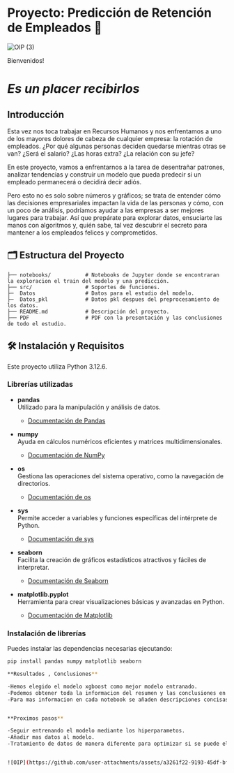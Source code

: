 # Proyecto: Predicción de Retención de Empleados 🏢
![OIP (3)](https://github.com/user-attachments/assets/14183db5-eff2-4f77-9d41-962bbec3bcf0)

Bienvenidos! 

# *Es un placer recibirlos*

## Introducción

Esta vez nos toca trabajar en Recursos Humanos y nos enfrentamos a uno de los mayores dolores de cabeza de cualquier empresa: la rotación de empleados. ¿Por qué algunas personas deciden quedarse mientras otras se van? ¿Será el salario? ¿Las horas extra? ¿La relación con su jefe?

En este proyecto, vamos a enfrentarnos a la tarea de desentrañar patrones, analizar tendencias y construir un modelo que pueda predecir si un empleado permanecerá o decidirá decir adiós.

Pero esto no es solo sobre números y gráficos; se trata de entender cómo las decisiones empresariales impactan la vida de las personas y cómo, con un poco de análisis, podríamos ayudar a las empresas a ser mejores lugares para trabajar. Así que prepárate para explorar datos, ensuciarte las manos con algoritmos y, quién sabe, tal vez descubrir el secreto para mantener a los empleados felices y comprometidos.

## 🗂️ Estructura del Proyecto

    ├── notebooks/           # Notebooks de Jupyter donde se encontraran la exploracion el train del modelo y una predicción.
    ├── src/                 # Soportes de funciones.
    ├─  Datos                # Datos para el estudio del modelo.
    ├─  Datos_pkl            # Datos pkl despues del preprocesamiento de los datos.
    ├── README.md            # Descripción del proyecto.
    ├── PDF                  # PDF con la presentación y las conclusiones de todo el estudio.


## 🛠️ Instalación y Requisitos  
Este proyecto utiliza Python 3.12.6.

### **Librerías utilizadas**  
- **pandas**  
  Utilizado para la manipulación y análisis de datos.  
  - [Documentación de Pandas](https://pandas.pydata.org/pandas-docs/stable/)  

- **numpy**  
  Ayuda en cálculos numéricos eficientes y matrices multidimensionales.  
  - [Documentación de NumPy](https://numpy.org/doc/)  

- **os**  
  Gestiona las operaciones del sistema operativo, como la navegación de directorios.  
  - [Documentación de os](https://docs.python.org/3/library/os.html)  

- **sys**  
  Permite acceder a variables y funciones específicas del intérprete de Python.  
  - [Documentación de sys](https://docs.python.org/3/library/sys.html)  

- **seaborn**  
  Facilita la creación de gráficos estadísticos atractivos y fáciles de interpretar.  
  - [Documentación de Seaborn](https://seaborn.pydata.org/)  

- **matplotlib.pyplot**  
  Herramienta para crear visualizaciones básicas y avanzadas en Python.  
  - [Documentación de Matplotlib](https://matplotlib.org/stable/contents.html)  

### **Instalación de librerías**  
Puedes instalar las dependencias necesarias ejecutando:  
```bash
pip install pandas numpy matplotlib seaborn

**Resultados , Conclusiones**

-Hemos elegido el modelo xgboost como mejor modelo entranado.
-Podemos obtener toda la informacion del resumen y las conclusiones en el archivo PDF subido donde se encuetra la manera de preprocesar los datos, los modelos que se     han entrenado y un modelo predictivo bastante buento.
-Para mas informacion en cada notebook se añaden descripciones concisas de cada paso que se da en el preprocesamiento en el modelado y prediccion del modelo.


**Proximos pasos**

-Seguir entrenando el modelo mediante los hiperparametos.
-Añadir mas datos al modelo.
-Tratamiento de datos de manera diferente para optimizar si se puede el train del modelo.


![OIP](https://github.com/user-attachments/assets/a3261f22-9193-45df-bf33-14a396dfd988)



